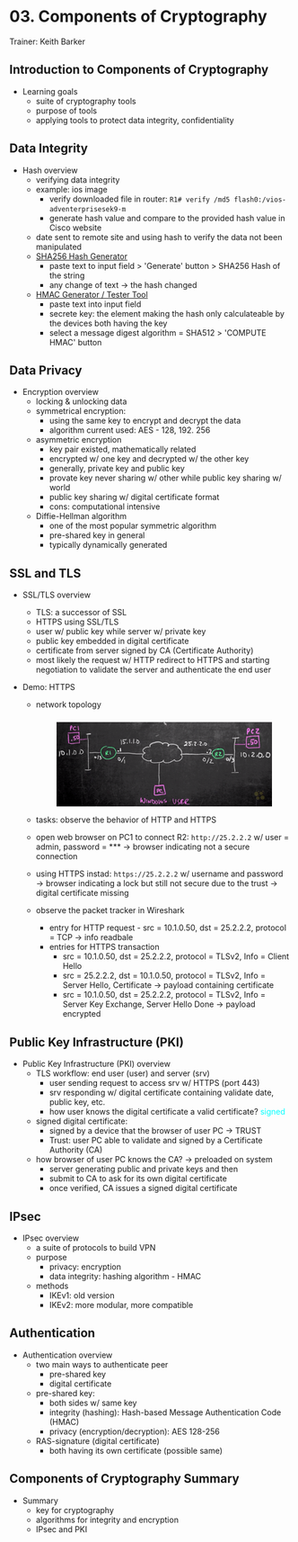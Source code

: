 # 03. Components of Cryptography

Trainer: Keith Barker


## Introduction to Components of Cryptography

- Learning goals
  - suite of cryptography tools
  - purpose of tools
  - applying tools to protect data integrity, confidentiality


## Data Integrity

- Hash overview
  - verifying data integrity
  - example: ios image
    - verify downloaded  file in router: `R1# verify /md5 flash0:/vios-adventerprisesek9-m`
    - generate hash value and compare to the provided hash value in Cisco website
  - date sent to remote site and using hash to verify the data not been manipulated
  - [SHA256 Hash Generator](https://passwordsgenerator.net/sha256-hash-generator/)
    - paste text to input field > 'Generate' button > SHA256 Hash of the string
    - any change of text $\to$ the hash changed
  - [HMAC Generator / Tester Tool](https://freeformatter.com/hmac-generator.html)
    - paste text into input field
    - secrete key: the element making the hash only calculateable by the devices both having the key
    - select a message digest algorithm = SHA512 > 'COMPUTE HMAC' button



## Data Privacy

- Encryption overview
  - locking & unlocking data
  - symmetrical encryption:
    - using the same key to encrypt and decrypt the data
    - algorithm current used: AES - 128, 192. 256
  - asymmetric encryption
    - key pair existed, mathematically related
    - encrypted w/ one key and decrypted w/ the other key
    - generally, private key and public key
    - provate key never sharing w/ other while public key sharing w/ world
    - public key sharing w/ digital certificate format
    - cons: computational intensive
  - Diffie-Hellman algorithm
    - one of the most popular symmetric algorithm
    - pre-shared key in general
    - typically dynamically generated



## SSL and TLS

- SSL/TLS overview
  - TLS: a successor of SSL
  - HTTPS using SSL/TLS
  - user w/ public key while server w/ private key
  - public key embedded in digital certificate
  - certificate from server signed by CA (Certificate Authority)
  - most likely the request w/ HTTP redirect to HTTPS and starting negotiation to validate the server and authenticate the end user


- Demo: HTTPS
  - network topology

    <figure style="margin: 0.5em; display: flex; justify-content: center; align-items: center;">
      <img style="margin: 0.1em; padding-top: 0.5em; width: 40vw;"
        onclick= "window.open('page')"
        src    = "img/03-netarch.png"
        alt    = "Example network topology"
        title  = "Example network topology"
      />
    </figure>
  
  - tasks: observe the behavior of HTTP and HTTPS
  - open web browser on PC1 to connect R2: `http://25.2.2.2` w/ user = admin, password = *** $\to$ browser indicating not a secure connection
  - using HTTPS instad: `https://25.2.2.2` w/ username and password $\to$ browser indicating a lock but still not secure due to the trust $\to$ digital certificate missing
  - observe the packet tracker in Wireshark
    - entry for HTTP request - src = 10.1.0.50, dst = 25.2.2.2, protocol = TCP $\to$ info readbale
    - entries for HTTPS transaction
      - src = 10.1.0.50, dst = 25.2.2.2, protocol = TLSv2, Info = Client Hello  
      - src = 25.2.2.2, dst = 10.1.0.50, protocol = TLSv2, Info = Server Hello, Certificate $\to$ payload containing certificate
      - src = 10.1.0.50, dst = 25.2.2.2, protocol = TLSv2, Info = Server Key Exchange, Server Hello Done $\to$ payload encrypted



## Public Key Infrastructure (PKI)

- Public Key Infrastructure (PKI) overview
  - TLS workflow: end user (user) and server (srv)
    - user sending request to access srv w/ HTTPS (port 443)
    - srv responding w/ digital certificate containing validate date, public key, etc.
    - how user knows the digital certificate a valid certificate? <span style="color: cyan;">signed</span>
  - signed digital certificate:
    - signed by a device that the browser of user PC $\to$ TRUST
    - Trust: user PC able to validate and signed by a Certificate Authority (CA)
  - how browser of user PC knows the CA? $\to$ preloaded on system
    - server generating public and private keys and then 
    - submit to CA to ask for its own digital certificate
    - once verified, CA issues a signed digital certificate


## IPsec

- IPsec overview
  - a suite of protocols to build VPN
  - purpose
    - privacy: encryption
    - data integrity: hashing algorithm - HMAC
  - methods
    - IKEv1: old version
    - IKEv2: more modular, more compatible
  

## Authentication

- Authentication overview
  - two main ways to authenticate peer
    - pre-shared key
    - digital certificate
  - pre-shared key:
    - both sides w/ same key
    - integrity (hashing): Hash-based Message Authentication Code (HMAC)
    - privacy (encryption/decryption): AES 128-256
  - RAS-signature (digital certificate)
    - both having its own certificate (possible same)


## Components of Cryptography Summary

- Summary
  - key for cryptography
  - algorithms for integrity and encryption
  - IPsec and PKI


